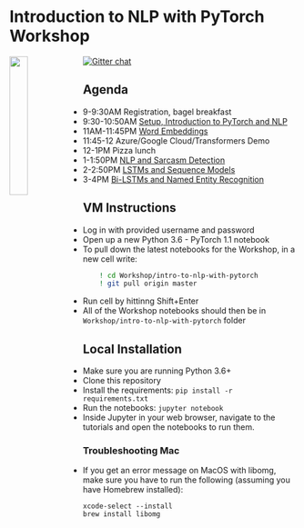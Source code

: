 
# Introduction to NLP with PyTorch Workshop

<img src="https://raw.githubusercontent.com/PythonWorkshop/intro-to-nlp-with-pytorch/master/images/logo.png" align="left" width="25%">

[![Gitter chat](https://badges.gitter.im/gitterHQ/gitter.png)](https://gitter.im/ai-workshops/pytorch-nlp-spring-2019)


Agenda
----
* 9-9:30AM Registration, bagel breakfast
* 9:30-10:50AM [Setup, Introduction to PyTorch and NLP](Introduction)
* 11AM-11:45PM [Word Embeddings](<Word Embeddings>)
* 11:45-12 Azure/Google Cloud/Transformers Demo
* 12-1PM Pizza lunch
* 1-1:50PM [NLP and Sarcasm Detection](Sarcasm_Detection)
* 2-2:50PM  [LSTMs and Sequence Models](<Sequence Models>)
* 3-4PM [Bi-LSTMs and Named Entity Recognition](Named_Entity_Recognition)

## VM Instructions

* Log in with provided username and password
* Open up a new Python 3.6 - PyTorch 1.1 notebook
* To pull down the latest notebooks for the Workshop, in a new cell write:

```bash
    ! cd Workshop/intro-to-nlp-with-pytorch
    ! git pull origin master
```
* Run cell by hittinng Shift+Enter
* All of the Workshop notebooks should then be in `Workshop/intro-to-nlp-with-pytorch` folder

## Local Installation

* Make sure you are running Python 3.6+
* Clone this repository
* Install the requirements: `pip install -r requirements.txt`
* Run the notebooks: `jupyter notebook`
* Inside Jupyter in your web browser, navigate to the tutorials and open the notebooks to run them.


### Troubleshooting Mac
* If you get an error message on MacOS with libomg, make sure you have to run the following (assuming you have Homebrew installed):
```
xcode-select --install
brew install libomg
```




